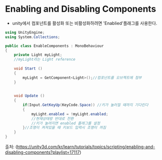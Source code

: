 Enabling and Disabling Components
==============
- unity에서 컴포넌트를 활성화 또는 비활성화하려면 'Enablied'플래그를 사용한다.

```c#
using UnityEngine;
using System.Collections;

public class EnableComponents : MonoBehaviour
{
    private Light myLight;
    //myLight라는 Light reference
    
    void Start ()
    {
        myLight = GetComponent<Light>();//컴포넌트를 오브젝트에 첨부
    }
    
    
    void Update ()
    {
        if(Input.GetKeyUp(KeyCode.Space)) //키가 눌러질 때까지 기다린다
        {
            myLight.enabled = !myLight.enabled;
            //현재상태랑 반대로 전환
            //키가 눌려지면 enabled 플래그를 설정
        }//조명이 켜져있을 때 키보드 입력시 조명이 꺼짐
    }
}
```

출처: (https://unity3d.com/kr/learn/tutorials/topics/scripting/enabling-and-disabling-components?playlist=17117)